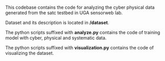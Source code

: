 This codebase contains the code for analyzing the cyber physical data generated from the satc testbed in UGA sensorweb lab. 

Dataset and its description is located in **/dataset**.

The python scripts suffixed with **analyze.py** contains the code of training model with cyber, physical and systematic data.

The python scripts suffixed with **visualization.py** contains the code of visualizing the dataset.